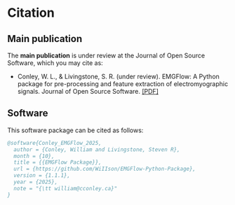 # Citation

## Main publication

The **main publication** is under review at the Journal of Open Source Software, which you may cite as:

- Conley, W. L., & Livingstone, S. R. (under review). EMGFlow: A Python package for pre-processing and feature extraction of electromyographic signals. Journal of Open Source Software. [[PDF]](https://raw.githubusercontent.com/openjournals/joss-papers/joss.07696/joss.07696/10.21105.joss.07696.pdf)

## Software

This software package can be cited as follows:

```bibtex
@software{Conley_EMGFlow_2025,
  author = {Conley, William and Livingstone, Steven R},
  month = {10},
  title = {{EMGFlow Package}},
  url = {https://github.com/WiIIson/EMGFlow-Python-Package},
  version = {1.1.1},
  year = {2025},
  note = "{\tt william@cconley.ca}"
}
```
